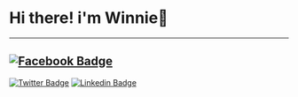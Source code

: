 # Hi there! i'm Winnie👋

---
[![Facebook Badge](https://img.shields.io/badge/Facebook-1877F2?style=for-the-badge&logo=facebook&logoColor=white)](https://www.facebook.com/winnifredk)
---
[![Twitter Badge](https://img.shields.io/badge/Twitter-1DA1F2?style=for-the-badge&logo=twitter&logoColor=white)](https://twitter.com/AkuutsangKaze?t=unuPgueZnf3fNfP5JqnRpg&s=09)
[![Linkedin Badge](https://img.shields.io/badge/-Winnifred%20Kaze-blue?style=flat-square&logo=Linkedin&logoColor=white&link=https://https://www.linkedin.com/in/winnifred-kaze-7b5912167/)](https://www.linkedin.com/in/winnifred-kaze-7b5912167/)

<!--
**akuutsang/akuutsang** is a ✨ _special_ ✨ repository because its `README.md` (this file) appears on your GitHub profile.

Here are some ideas to get you started:

- 🔭 I’m currently working on ...
- 🌱 I’m currently learning ...
- 👯 I’m looking to collaborate on ...
- 🤔 I’m looking for help with ...
- 💬 Ask me about ...
- 📫 How to reach me: ...
- 😄 Pronouns: ...
- ⚡ Fun fact: ...
-->
